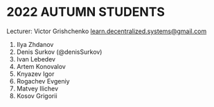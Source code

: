 #   2022 AUTUMN STUDENTS

Lecturer: Victor Grishchenko
learn.decentralized.systems@gmail.com

 1. Ilya Zhdanov
 2. Denis Surkov (@denisSurkov)
 3. Ivan Lebedev
 4. Artem Konovalov
 5. Knyazev Igor
 6. Rogachev Evgeniy
 7. Matvey Ilichev
 8. Kosov Grigorii
